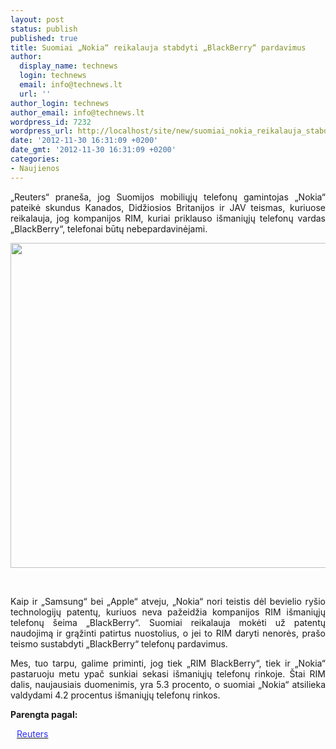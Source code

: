 ```yaml
---
layout: post
status: publish
published: true
title: Suomiai „Nokia“ reikalauja stabdyti „BlackBerry“ pardavimus
author:
  display_name: technews
  login: technews
  email: info@technews.lt
  url: ''
author_login: technews
author_email: info@technews.lt
wordpress_id: 7232
wordpress_url: http://localhost/site/new/suomiai_nokia_reikalauja_stabdyti_blackberry_pardavimus/
date: '2012-11-30 16:31:09 +0200'
date_gmt: '2012-11-30 16:31:09 +0200'
categories:
- Naujienos
---
```

<p style="text-align:justify">„Reuters“ praneša, jog Suomijos mobiliųjų telefonų gamintojas „Nokia“ pateikė skundus Kanados, Didžiosios Britanijos ir JAV teismas, kuriuose reikalauja, jog kompanijos RIM, kuriai priklauso išmaniųjų telefonų vardas „BlackBerry“, telefonai būtų nebepardavinėjami.</p>
<p style="text-align:center"> <a target="blank" href="http://www.technologijos.lt/upload/image/n/technologijos/it/S-29792/rim-ceo.jpg"><img alt="" src="http://www.technologijos.lt/upload/image/n/technologijos/it/S-29792/1-rim-ceo.jpg" style="width: 520px;" /></a></p>
<div style="text-align:center"> <strong></strong><br/><em></em></div>
<div style="text-align:justify"><!--[if gte mso 9]><![endif]--><!--[if gte mso 9]><xml></p>
<p>  Normal<br />
  0</p>
<p>  false<br />
  false<br />
  false</p>
<p>  EN-US<br />
  X-NONE<br />
  X-NONE</p>
<p></xml><![endif]--><!--[if gte mso 9]><![endif]--><!--[if gte mso 10]></p>
<style>
 /* Style Definitions */<br />
 table.MsoNormalTable<br />
	{mso-style-name:"Table Normal";<br />
	mso-style-parent:"";<br />
	line-height:115%;<br />
	font-size:11.0pt;"Calibri","sans-serif";<br />
	mso-bidi-"Times New Roman";}<br />
</style>
<p><![endif]--></p>
<p><span>Kaip ir &bdquo;Samsung&ldquo; bei &bdquo;Apple&ldquo; atveju, &bdquo;Nokia&ldquo; nori teistis dėl bevielio ryšio technologijų patentų, kuriuos neva pažeidžia kompanijos RIM išmaniųjų telefonų šeima &bdquo;BlackBerry&ldquo;. Suomiai reikalauja mokėti už patentų naudojimą ir grąžinti patirtus nuostolius, o jei to RIM daryti nenorės, prašo teismo sustabdyti &bdquo;BlackBerry&ldquo; telefonų pardavimus.</span></p>
<p><span>Mes, tuo tarpu, galime priminti, jog tiek &bdquo;RIM BlackBerry&ldquo;, tiek ir &bdquo;Nokia&ldquo; pastaruoju metu ypač sunkiai sekasi išmaniųjų telefonų rinkoje. Štai RIM dalis, naujausiais duomenimis, yra 5.3 procento, o suomiai &bdquo;Nokia&ldquo; atsilieka valdydami 4.2 procentus išmaniųjų telefonų rinkos.</span></p>
</div>
<p><strong>Parengta pagal:</strong></p>
<p style="margin:0px 0px 0px 10px"><a target="blank" href="http://www.reuters.com/article/2012/11/28/us-nokia-rim-idUSBRE8AR08320121128"><span style="color:#2E2EFE">Reuters</span></a></p>
